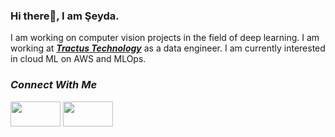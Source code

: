 ### Hi there👋, I am Şeyda.

I am working on computer vision projects in the field of deep learning. I am working at [***Tractus Technology***](https://www.tractus.com.tr/en/) as a data engineer. I am currently interested in cloud ML on AWS and MLOps.

### ***Connect With Me***

<a href="https://medium.com/@seydaybar">
<img src= "https://png.pngitem.com/pimgs/s/214-2148075_medium-new-logo-2017-hd-png-download.png"  width="80" height="40"></a>

<a href="[https://medium.com/@seydaybar](https://www.linkedin.com/in/seydaybar/)">
<img src= "https://nedir.kim/wp-content/uploads/2020/02/LinkedIn-logo.jpg"  width="80" height="40"></a>


